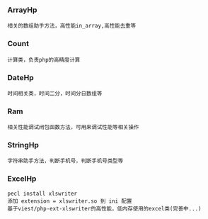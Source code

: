 ### ArrayHp
    相关的数组助手方法，高性能in_array,高性能去重等
### Count
    计算类，负责php的高精度计算
### DateHp
    时间相关类，时间二分，时间分日数组等
### Ram
    相关性能调试闭包函数方法，可用来调试性能等相关操作
### StringHp
    字符串助手方法，判断手机号，判断手机号类型等
### ExcelHp
    pecl install xlswriter
    添加 extension = xlswriter.so 到 ini 配置
    基于viest/php-ext-xlswriter的高性能，低内存使用的excel类(完善中...)